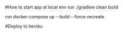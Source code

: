 #How to start app at local env
run ./gradlew clean build

run docker-compose up --build --force-recreate

#Deploy to heroku
